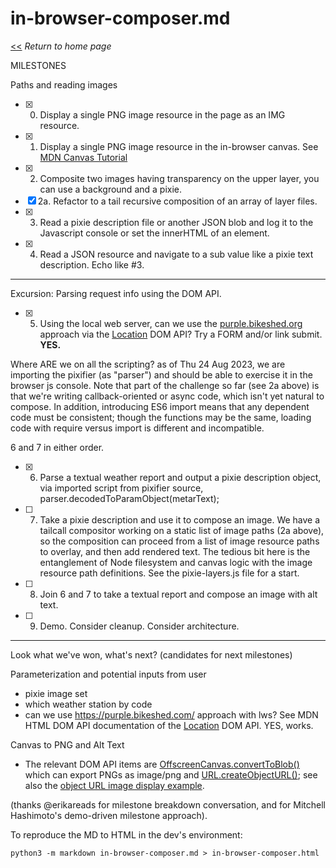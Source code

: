 # in-browser-composer.md

[<<](/) _Return to home page_

MILESTONES

Paths and reading images

- [x] 0. Display a single PNG image resource in the page as an IMG resource.
- [x] 1. Display a single PNG image resource in the in-browser canvas. See [MDN Canvas Tutorial](https://developer.mozilla.org/en-US/docs/Web/API/Canvas_API/Tutorial/Using_images)
- [x] 2. Composite two images having transparency on the upper layer, you can use a background and a pixie.
- [x] 2a. Refactor to a tail recursive composition of an array of layer files.
- [x] 3. Read a pixie description file or another JSON blob and log it to the Javascript console or set the innerHTML of an element.
- [x] 4. Read a JSON resource and navigate to a sub value like a pixie text description. Echo like #3.

----
Excursion: Parsing request info using the DOM API.

- [x] 5. Using the local web server, can we use the [purple.bikeshed.org](http://purple.bikeshed.org) approach via the [Location](https://developer.mozilla.org/en-US/docs/Web/API/Location) DOM API? Try a FORM and/or link submit. **YES.**

Where ARE we on all the scripting? as of Thu 24 Aug 2023, we are importing the
pixifier (as "parser") and should be able to exercise it in the browser js
console. Note that part of the challenge so far (see 2a above) is that we're
writing callback-oriented or async code, which isn't yet natural to compose.
In addition, introducing ES6 import means that any dependent code must be
consistent; though the functions may be the same, loading code with require
versus import is different and incompatible.

6 and 7 in either order.

- [x] 6. Parse a textual weather report and output a pixie description object, via imported script from pixifier source, parser.decodedToParamObject(metarText);
- [ ] 7. Take a pixie description and use it to compose an image. We have a tailcall compositor working on a static list of image paths (2a above), so the composition can proceed from a list of image resource paths to overlay, and then add rendered text. The tedious bit here is the entanglement of Node filesystem and canvas logic with the image resource path definitions. See the pixie-layers.js file for a start.
- [ ] 8. Join 6 and 7 to take a textual report and compose an image with alt text.
- [ ] 9. Demo. Consider cleanup. Consider architecture.

----

Look what we've won, what's next? (candidates for next milestones)

Parameterization and potential inputs from user
- pixie image set
- which weather station by code
- can we use https://purple.bikeshed.com/ approach with lws? See MDN HTML DOM API documentation of the [Location](https://developer.mozilla.org/en-US/docs/Web/API/Location) DOM API. YES, works.

Canvas to PNG and Alt Text
- The relevant DOM API items are [OffscreenCanvas.convertToBlob()](https://developer.mozilla.org/en-US/docs/Web/API/OffscreenCanvas/convertToBlob) which can export PNGs as image/png and [URL.createObjectURL()](https://developer.mozilla.org/en-US/docs/Web/API/URL/createObjectURL_static); see also the [object URL image display example](https://developer.mozilla.org/en-US/docs/Web/API/File_API/Using_files_from_web_applications#example_using_object_urls_to_display_images).

(thanks @erikareads for milestone breakdown conversation, and for Mitchell Hashimoto's demo-driven milestone approach).

To reproduce the MD to HTML in the dev's environment:
```
python3 -m markdown in-browser-composer.md > in-browser-composer.html
```
